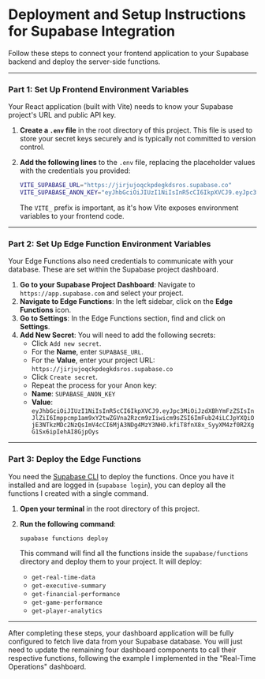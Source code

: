 # Deployment and Setup Instructions for Supabase Integration

Follow these steps to connect your frontend application to your Supabase backend and deploy the server-side functions.

---

### **Part 1: Set Up Frontend Environment Variables**

Your React application (built with Vite) needs to know your Supabase project's URL and public API key.

1.  **Create a `.env` file** in the root directory of this project. This file is used to store your secret keys securely and is typically not committed to version control.

2.  **Add the following lines** to the `.env` file, replacing the placeholder values with the credentials you provided:

    ```bash
    VITE_SUPABASE_URL="https://jirjujoqckpdegkdsros.supabase.co"
    VITE_SUPABASE_ANON_KEY="eyJhbGciOiJIUzI1NiIsInR5cCI6IkpXVCJ9.eyJpc3MiOiJzdXBhYmFzZSIsInJlZiI6Imppcmp1am9xY2twZGVna2Rzcm9zIiwicm9sZSI6ImFub24iLCJpYXQiOjE3NTkzMDc2NzQsImV4cCI6MjA3NDg4MzY3NH0.kfiT8fnX8x_SyyXM4zf0R2XgG1Sx6ipIehAI8GjpOys"
    ```
    The `VITE_` prefix is important, as it's how Vite exposes environment variables to your frontend code.

---

### **Part 2: Set Up Edge Function Environment Variables**

Your Edge Functions also need credentials to communicate with your database. These are set within the Supabase project dashboard.

1.  **Go to your Supabase Project Dashboard**: Navigate to `https://app.supabase.com` and select your project.
2.  **Navigate to Edge Functions**: In the left sidebar, click on the **Edge Functions** icon.
3.  **Go to Settings**: In the Edge Functions section, find and click on **Settings**.
4.  **Add New Secret**: You will need to add the following secrets:
    *   Click `Add new secret`.
    *   For the **Name**, enter `SUPABASE_URL`.
    *   For the **Value**, enter your project URL: `https://jirjujoqckpdegkdsros.supabase.co`
    *   Click `Create secret`.
    *   Repeat the process for your Anon key:
    *   **Name**: `SUPABASE_ANON_KEY`
    *   **Value**: `eyJhbGciOiJIUzI1NiIsInR5cCI6IkpXVCJ9.eyJpc3MiOiJzdXBhYmFzZSIsInJlZiI6Imppcmp1am9xY2twZGVna2Rzcm9zIiwicm9sZSI6ImFub24iLCJpYXQiOjE3NTkzMDc2NzQsImV4cCI6MjA3NDg4MzY3NH0.kfiT8fnX8x_SyyXM4zf0R2XgG1Sx6ipIehAI8GjpOys`

---

### **Part 3: Deploy the Edge Functions**

You need the [Supabase CLI](https://supabase.com/docs/guides/cli) to deploy the functions. Once you have it installed and are logged in (`supabase login`), you can deploy all the functions I created with a single command.

1.  **Open your terminal** in the root directory of this project.

2.  **Run the following command**:

    ```bash
    supabase functions deploy
    ```

    This command will find all the functions inside the `supabase/functions` directory and deploy them to your project. It will deploy:
    -   `get-real-time-data`
    -   `get-executive-summary`
    -   `get-financial-performance`
    -   `get-game-performance`
    -   `get-player-analytics`

---

After completing these steps, your dashboard application will be fully configured to fetch live data from your Supabase database. You will just need to update the remaining four dashboard components to call their respective functions, following the example I implemented in the "Real-Time Operations" dashboard.